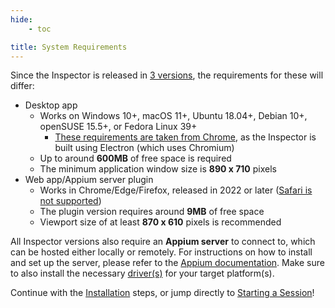 ```yaml
---
hide:
    - toc

title: System Requirements
---
```


Since the Inspector is released in [3 versions](../overview.md#formats), the requirements for these
will differ:

- Desktop app
    - Works on Windows 10+, macOS 11+, Ubuntu 18.04+, Debian 10+, openSUSE 15.5+, or Fedora Linux 39+
        - [These requirements are taken from Chrome](https://support.google.com/chrome/a/answer/7100626),
          as the Inspector is built using Electron (which uses Chromium)
    - Up to around **600MB** of free space is required
    - The minimum application window size is **890 x 710** pixels
- Web app/Appium server plugin
    - Works in Chrome/Edge/Firefox, released in 2022 or later
      ([Safari is not supported](../troubleshooting.md#browser-version-does-not-work-in-safari))
    - The plugin version requires around **9MB** of free space
    - Viewport size of at least **870 x 610** pixels is recommended

All Inspector versions also require an **Appium server** to connect to, which can be hosted either
locally or remotely. For instructions on how to install and set up the server, please refer to the
[Appium documentation](https://appium.io/docs/en/latest/quickstart/install/). Make sure to also
install the necessary [driver(s)](https://appium.io/docs/en/latest/ecosystem/drivers/) for your
target platform(s).

Continue with the [Installation](./installation.md) steps, or jump directly to
[Starting a Session](./starting-a-session.md)!
